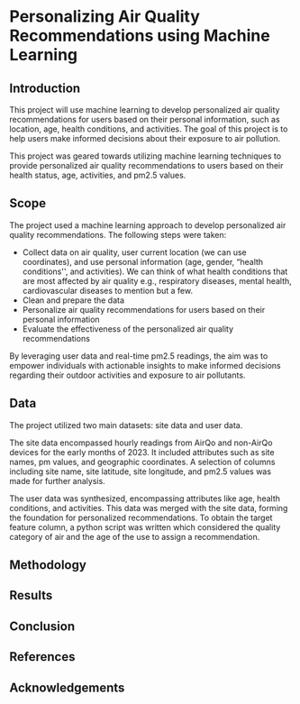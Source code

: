 # Personalizing Air Quality Recommendations using Machine Learning

## Introduction
This project will use machine learning to develop personalized air quality recommendations for users based on their personal information, such as location, age, health conditions, and activities. The goal of this project is to help users make informed decisions about their exposure to air pollution.

This project was geared towards utilizing machine learning techniques to provide personalized air quality recommendations to users based on their health status, age, activities, and pm2.5 values.


## Scope
The project used a machine learning approach to develop personalized air quality recommendations. The following steps were taken:
- Collect data on air quality, user current location (we can use coordinates), and use personal information (age, gender, “health conditions'', and activities). We can think of what health conditions that are most affected by air quality e.g., respiratory diseases, mental health, cardiovascular diseases to mention but a few. 
- Clean and prepare the data
- Personalize air quality recommendations for users based on their personal information
- Evaluate the effectiveness of the personalized air quality recommendations

By leveraging user data and real-time pm2.5 readings, the aim was to empower individuals with actionable insights to make informed decisions regarding their outdoor activities and exposure to air pollutants.


## Data
The project utilized two main datasets: site data and user data.

The site data encompassed hourly readings from AirQo and non-AirQo devices for the early months of 2023. 
It included attributes such as site names, pm values, and geographic coordinates. A selection of columns including site name, site latitude, site longitude, and pm2.5 values was made for further analysis.

The user data was synthesized, encompassing attributes like age, health conditions, and activities. This data was merged with the site data, forming the foundation for personalized recommendations.
To obtain the target feature column, a python script was written which considered the quality category of air and the age of the use to assign a recommendation.




## Methodology



## Results



## Conclusion



## References



## Acknowledgements

